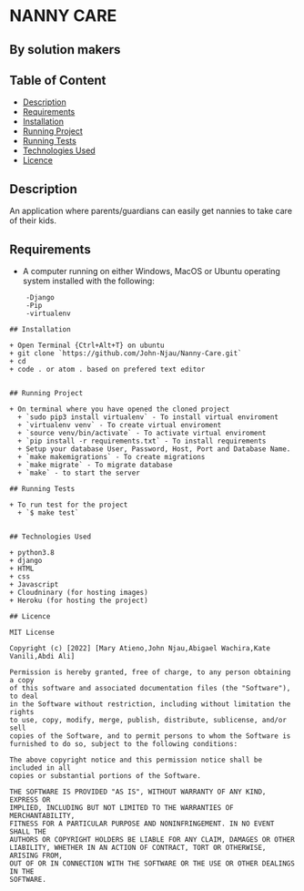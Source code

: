 # NANNY CARE

## By solution makers

## Table of Content

+ [Description](#description)
+ [Requirements](#requirements)
+ [Installation](#installation)
+ [Running Project](#running-project)
+ [Running Tests](#running-tests)
+ [Technologies Used](#technologies-used)
+ [Licence](#licence)

## Description

An application where parents/guardians can easily get nannies to take care of their kids.

## Requirements

+ A computer running on either Windows, MacOS or Ubuntu operating system installed with the following:

```-Python version 3.8
    -Django
    -Pip
    -virtualenv

## Installation

+ Open Terminal {Ctrl+Alt+T} on ubuntu
+ git clone `https://github.com/John-Njau/Nanny-Care.git`
+ cd
+ code . or atom . based on prefered text editor

 
## Running Project

+ On terminal where you have opened the cloned project
  + `sudo pip3 install virtualenv` - To install virtual enviroment
  + `virtualenv venv` - To create virtual enviroment
  + `source venv/bin/activate` - To activate virtual enviroment
  + `pip install -r requirements.txt` - To install requirements
  + Setup your database User, Password, Host, Port and Database Name.
  + `make makemigrations` - To create migrations
  + `make migrate` - To migrate database  
  + `make` - to start the server
 
## Running Tests

+ To run test for the project
  + `$ make test`


## Technologies Used

+ python3.8
+ django 
+ HTML
+ css
+ Javascript
+ Cloudninary (for hosting images)
+ Heroku (for hosting the project)

## Licence

MIT License

Copyright (c) [2022] [Mary Atieno,John Njau,Abigael Wachira,Kate Vanili,Abdi Ali]

Permission is hereby granted, free of charge, to any person obtaining a copy
of this software and associated documentation files (the "Software"), to deal
in the Software without restriction, including without limitation the rights
to use, copy, modify, merge, publish, distribute, sublicense, and/or sell
copies of the Software, and to permit persons to whom the Software is
furnished to do so, subject to the following conditions:

The above copyright notice and this permission notice shall be included in all
copies or substantial portions of the Software.

THE SOFTWARE IS PROVIDED "AS IS", WITHOUT WARRANTY OF ANY KIND, EXPRESS OR
IMPLIED, INCLUDING BUT NOT LIMITED TO THE WARRANTIES OF MERCHANTABILITY,
FITNESS FOR A PARTICULAR PURPOSE AND NONINFRINGEMENT. IN NO EVENT SHALL THE
AUTHORS OR COPYRIGHT HOLDERS BE LIABLE FOR ANY CLAIM, DAMAGES OR OTHER
LIABILITY, WHETHER IN AN ACTION OF CONTRACT, TORT OR OTHERWISE, ARISING FROM,
OUT OF OR IN CONNECTION WITH THE SOFTWARE OR THE USE OR OTHER DEALINGS IN THE
SOFTWARE.
